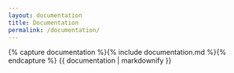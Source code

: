 ```yaml
---
layout: documentation
title: Documentation
permalink: /documentation/
---
```


{% capture documentation %}{% include documentation.md %}{% endcapture %}
{{ documentation | markdownify }}
